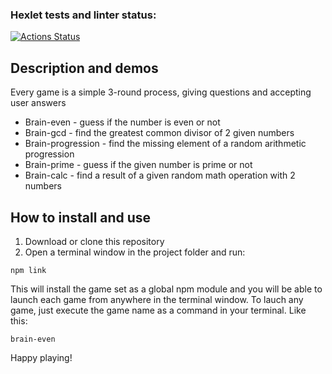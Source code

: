 ### Hexlet tests and linter status:
[![Actions Status](https://github.com/medvedevnet/frontend-project-lvl1/workflows/hexlet-check/badge.svg)](https://github.com/medvedevnet/frontend-project-lvl1/actions)

## Description and demos

Every game is a simple 3-round process, giving questions and accepting user answers

- Brain-even - guess if the number is even or not
- Brain-gcd - find the greatest common divisor of 2 given numbers
- Brain-progression - find the missing element of a random arithmetic progression
- Brain-prime - guess if the given number is prime or not
- Brain-calc - find a result of a given random math operation with 2 numbers

## How to install and use

1. Download or clone this repository
2. Open a terminal window in the project folder and run:

```
npm link
```

This will install the game set as a global npm module and you will be able to launch each game from anywhere in the terminal window.
To lauch any game, just execute the game name as a command in your terminal. Like this:

```
brain-even
```

Happy playing!
